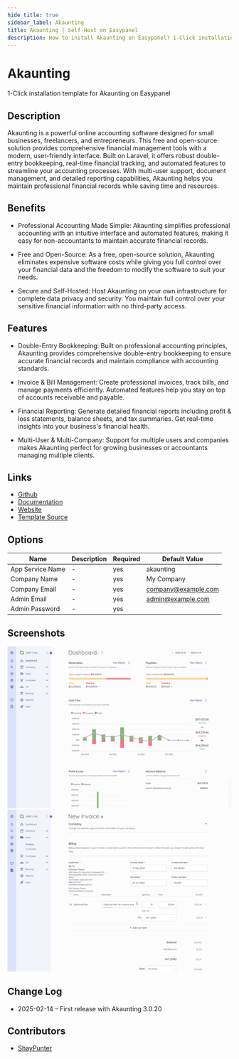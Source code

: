 ```yaml
---
hide_title: true
sidebar_label: Akaunting
title: Akaunting | Self-Host on Easypanel
description: How to install Akaunting on Easypanel? 1-Click installation template for Akaunting on Easypanel
---
```


<!-- generated -->

# Akaunting

1-Click installation template for Akaunting on Easypanel

## Description

Akaunting is a powerful online accounting software designed for small businesses, 
freelancers, and entrepreneurs. This free and open-source solution provides 
comprehensive financial management tools with a modern, user-friendly interface. 
Built on Laravel, it offers robust double-entry bookkeeping, real-time financial 
tracking, and automated features to streamline your accounting processes. With 
multi-user support, document management, and detailed reporting capabilities, 
Akaunting helps you maintain professional financial records while saving time 
and resources.


## Benefits

- Professional Accounting Made Simple: Akaunting simplifies professional accounting with an intuitive interface
and automated features, making it easy for non-accountants to maintain
accurate financial records.

- Free and Open-Source: As a free, open-source solution, Akaunting eliminates expensive software
costs while giving you full control over your financial data and the
freedom to modify the software to suit your needs.

- Secure and Self-Hosted: Host Akaunting on your own infrastructure for complete data privacy and
security. You maintain full control over your sensitive financial information
with no third-party access.


## Features

- Double-Entry Bookkeeping: Built on professional accounting principles, Akaunting provides comprehensive
double-entry bookkeeping to ensure accurate financial records and maintain
compliance with accounting standards.

- Invoice & Bill Management: Create professional invoices, track bills, and manage payments efficiently.
Automated features help you stay on top of accounts receivable and payable.

- Financial Reporting: Generate detailed financial reports including profit & loss statements,
balance sheets, and tax summaries. Get real-time insights into your
business's financial health.

- Multi-User & Multi-Company: Support for multiple users and companies makes Akaunting perfect for
growing businesses or accountants managing multiple clients.


## Links

- [Github](https://github.com/akaunting/akaunting)
- [Documentation](https://akaunting.com/docs)
- [Website](https://akaunting.com)
- [Template Source](https://github.com/easypanel-io/templates/tree/main/templates/akaunting)

## Options

Name | Description | Required | Default Value
-|-|-|-
App Service Name | - | yes | akaunting
Company Name | - | yes | My Company
Company Email | - | yes | company@example.com
Admin Email | - | yes | admin@example.com
Admin Password | - | yes | 

## Screenshots

![Akaunting Screenshot](./assets/screenshot1.png)
![Akaunting Screenshot](./assets/screenshot2.png)

## Change Log

- 2025-02-14 – First release with Akaunting 3.0.20

## Contributors

- [ShayPunter](https://github.com/shaypunter)
